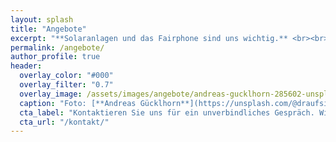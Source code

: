 ```yaml
---
layout: splash
title: "Angebote"
excerpt: "**Solaranlagen und das Fairphone sind uns wichtig.** <br><br> Planen und bauen Sie ihre Solaranlage zusammen mit uns. <br><br>Beim Kauf eines Fairphone sind wir mit persönlichem & massgeschneidertem Support sowie lokalem Reparaturcenter für sie da."
permalink: /angebote/
author_profile: true
header:
  overlay_color: "#000"
  overlay_filter: "0.7"
  overlay_image: /assets/images/angebote/andreas-gucklhorn-285602-unsplash.jpg
  caption: "Foto: [**Andreas Gücklhorn**](https://unsplash.com/@draufsicht)"
  cta_label: "Kontaktieren Sie uns für ein unverbindliches Gespräch. Wir freuen uns."
  cta_url: "/kontakt/"
---
```

